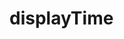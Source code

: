 # displayTime

<!-- TODO-START
TODO: Fill short description here.

## Type signature

TODO: Fill type signature down below.

```
any ⇒ any
```

## Examples

TODO: List at least one example down below.

```javascript
displayTime(); // ⇒ TODO
```

## Questions

TODO: List questions that may this function answers.
TODO-END -->
